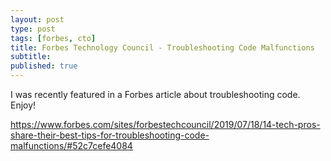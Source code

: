 ```yaml
---
layout: post
type: post
tags: [forbes, cto]
title: Forbes Technology Council - Troubleshooting Code Malfunctions
subtitle:  
published: true
---
```


I was recently featured in a Forbes article about troubleshooting code.  Enjoy!

https://www.forbes.com/sites/forbestechcouncil/2019/07/18/14-tech-pros-share-their-best-tips-for-troubleshooting-code-malfunctions/#52c7cefe4084

